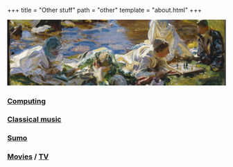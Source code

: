 +++
title = "Other stuff"
path = "other"
template = "about.html"
+++

![John Singer Sargent – Dolce Far Niente](/p1.jpeg "John Singer Sargent – Dolce Far Niente")

### [Computing](/other/computing)

### [Classical music](/other/cm)

### [Sumo](/other/sumo)

### [Movies](https://letterboxd.com/deluded/) / [TV](https://serializd.com/user/giraffe/)

